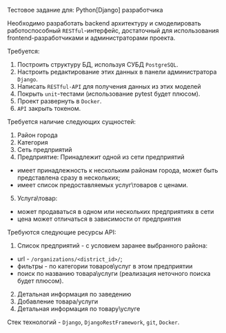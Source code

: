 Тестовое задание для: Python[Django] разработчика

Необходимо разработать backend архитектуру и смоделировать работоспособный `RESTful`-интерфейс, достаточный для использования frontend-разработчиками и администраторами проекта.

Требуется:
1. Построить структуру БД, используя СУБД `PostgreSQL`.
2. Настроить редактирование этих данных в панели администратора `Django`.
3. Написать `RESTful-API` для получения данных из этих моделей
4. Покрыть `unit`-тестами (использование pytest будет плюсом).
5. Проект развернуть в `Docker`.
6. `API` закрыть токеном.

Требуется наличие следующих сущностей:
1. Район города
2. Категория
3. Сеть предприятий
4. Предприятие:
Принадлежит одной из сети предприятий
* имеет принадлежность к нескольким районам города, может быть представлена сразу в нескольких;
* имеет список предоставляемых услуг\товаров с ценами.
5. Услуга\товар:
* может продаваться в одном или нескольких предприятиях в сети
* цена может отличаться в зависимости от предприятия

Требуются следующие ресурсы API:
1. Список предприятий - с условием заранее выбранного района:
* url - `/organizations/<district_id>/`;
* фильтры - по категории товаров\услуг в этом предприятии
* поиск по названию товара\услуги (реализация неточного поиска будет плюсом).
2. Детальная информация по заведению
3. Добавление товара/услуги
4. Детальная информация по товару\услуге

Стек технологий - `Django`, `DjangoRestFramework`, `git`, `Docker`.
